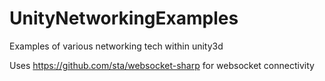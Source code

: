 # UnityNetworkingExamples
Examples of various networking tech within unity3d

Uses https://github.com/sta/websocket-sharp for websocket connectivity
